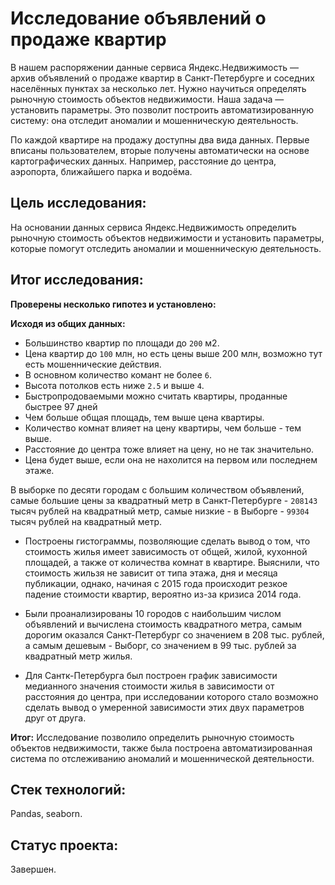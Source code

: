 # Исследование объявлений о продаже квартир

В нашем распоряжении данные сервиса Яндекс.Недвижимость — архив объявлений о продаже квартир в Санкт-Петербурге и соседних населённых пунктах за несколько лет. Нужно научиться определять рыночную
стоимость объектов недвижимости. Наша задача — установить параметры. Это позволит построить автоматизированную систему: она отследит аномалии и мошенническую деятельность.

По каждой квартире на продажу доступны два вида данных. Первые вписаны пользователем, вторые получены автоматически на основе картографических данных. Например, расстояние до центра, аэропорта, ближайшего парка и водоёма.

## Цель исследования:

На основании данных сервиса Яндекс.Недвижимость определить рыночную стоимость объектов недвижимости и установить параметры, которые помогут отследить аномалии и мошенническую деятельность.

## Итог исследования:

**Проверены несколько гипотез и установлено:**

**Исходя из общих данных:** 
* Большинство квартир по площади до `200` м2.
* Цена квартир до `100` млн, но есть цены выше 200 млн, возможно тут есть мошеннические действия.
* В основном количество комант не более `6`.
* Высота потолков есть ниже `2.5` и выше `4`.
* Быстропродоваемыми можно считать квартиры, проданные быстрее 97 дней
* Чем больше общая площадь, тем выше цена квартиры.
* Количество комнат влияет на цену квартиры, чем больше - тем выше.
* Расстояние до центра тоже влияет на цену, но не так значительно.
* Цена будет выше, если она не нахолится на первом или последнем этаже.

В выборке по десяти городам с большим количеством объявлений, самые большие цены за квадратный метр в Санкт-Петербурге - `208143` тысяч рублей на квадратный метр, самые низкие - в Выборге - `99304` тысяч рублей на квадратный метр.

* Построены гистограммы, позволяющие сделать вывод о том, что стоимость жилья имеет зависимость от общей, жилой, кухонной площадей, а также от количества комнат в квартире. Выяснили, что стоимость жильзя не зависит от типа этажа, дня и месяца публикации, однако, начиная с 2015 года происходит резкое падение стоимости квартир, вероятно из-за кризиса 2014 года.  
    
* Были проанализированы 10 городов с наибольшим числом объявлений и вычислена стоимость квадратного метра, самым дорогим оказался Санкт-Петербург со значением в 208 тыс. рублей, а самым дешевым - Выборг, со значением в 99 тыс. рублей за квадратный метр жилья.

* Для Сантк-Петербурга был построен график зависимости медианного значения стоимости жилья в зависимости от расстояния до центра, при исследовании которого стало возможно сделать вывод о умеренной зависимости этих двух параметров друг от друга.  

**Итог:** Исследование позволило определить рыночную стоимость объектов недвижимости, также была построена автоматизированная система по отслеживанию аномалий и мошеннической деятельности.

## Стек технологий:

Pandas, seaborn.

## Статус проекта:

Завершен.

